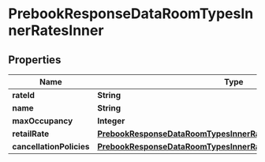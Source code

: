 

# PrebookResponseDataRoomTypesInnerRatesInner


## Properties

| Name | Type | Description | Notes |
|------------ | ------------- | ------------- | -------------|
|**rateId** | **String** |  |  [optional] |
|**name** | **String** |  |  [optional] |
|**maxOccupancy** | **Integer** |  |  [optional] |
|**retailRate** | [**PrebookResponseDataRoomTypesInnerRatesInnerRetailRate**](PrebookResponseDataRoomTypesInnerRatesInnerRetailRate.md) |  |  [optional] |
|**cancellationPolicies** | [**PrebookResponseDataRoomTypesInnerRatesInnerCancellationPolicies**](PrebookResponseDataRoomTypesInnerRatesInnerCancellationPolicies.md) |  |  [optional] |



